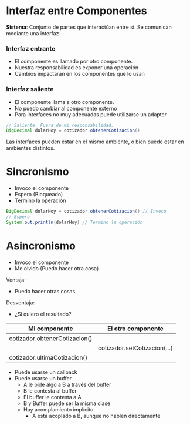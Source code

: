 # Interfaz entre Componentes

**Sistema**: Conjunto de partes que interactúan entre si. Se comunican mediante una interfaz.


### Interfaz entrante

- El componente es llamado por otro componente.
- Nuestra responsabilidad es exponer una operación
- Cambios impactarán en los componentes que lo usan


### Interfaz saliente

- El componente llama a otro componente.
- No puedo cambiar al componente externo
- Para interfaces no muy adecuadas puede utilizarse un adapter


```java
// Saliente. Fuera de mi responsabilidad.
BigDecimal dolarHoy = cotizador.obtenerCotizacion() 
```


Las interfaces pueden estar en el mismo ambiente, o bien puede estar en ambientes distintos.


# Sincronismo

- Invoco el componente
- Espero (Bloqueado)
- Termino la operación

```java
BigDecimal dolarHoy = cotizador.obtenerCotizacion() // Invoco
// Espero
System.out.println(dolarHoy) // Termino la operación
```

# Asincronismo

- Invoco el componente
- Me olvido (Puedo hacer otra cosa)

Ventaja:

- Puedo hacer otras cosas

Desventaja:

- ¿Si quiero el resultado?


| Mi componente                 | El otro componente         |
|-------------------------------|----------------------------|
| cotizador.obtenerCotizacion() |                            |
|                               |cotizador.setCotizacion(...)|
| cotizador.ultimaCotizacion()  |                            |

- Puede usarse un callback
- Puede usarse un buffer
  - A le pide algo a B a través del buffer
  - B le contesta al buffer
  - El buffer le contesta a A
  - B y Buffer puede ser la misma clase
  - Hay acomplamiento implícito
    - A está acoplado a B, aunque no hablen directamente



